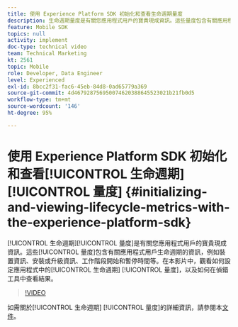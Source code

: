 ```yaml
---
title: 使用 Experience Platform SDK 初始化和查看生命週期量度
description: 生命週期量度是有關您應用程式用戶的寶貴現成資訊。這些量度包含有關應用程式用戶生命週期的資訊，例如裝置資訊、安裝或升級資訊、工作階段開始和暫停時間等。在本影片中，觀看如何設定應用程式中的生命週期 量度，以及如何在偵錯工具中查看結果。
feature: Mobile SDK
topics: null
activity: implement
doc-type: technical video
team: Technical Marketing
kt: 2561
topic: Mobile
role: Developer, Data Engineer
level: Experienced
exl-id: 8bcc2f31-fac6-45eb-84d8-0ad65779a369
source-git-commit: 4d467928756950074620388645523021b21fb0d5
workflow-type: tm+mt
source-wordcount: '146'
ht-degree: 95%

---
```


# 使用 Experience Platform SDK 初始化和查看[!UICONTROL 生命週期][!UICONTROL 量度] {#initializing-and-viewing-lifecycle-metrics-with-the-experience-platform-sdk}

[!UICONTROL 生命週期][!UICONTROL 量度]是有關您應用程式用戶的寶貴現成資訊。這些[!UICONTROL 量度]包含有關應用程式用戶生命週期的資訊，例如裝置資訊、安裝或升級資訊、工作階段開始和暫停時間等。在本影片中，觀看如何設定應用程式中的[!UICONTROL 生命週期] [!UICONTROL 量度]，以及如何在偵錯工具中查看結果。

>[!VIDEO](https://video.tv.adobe.com/v/26258/?quality=12&learn=on)

如需關於[!UICONTROL 生命週期] [!UICONTROL 量度]的詳細資訊，請參閱本[文件](https://developer.adobe.com/client-sdks/documentation/mobile-core/lifecycle/)。
